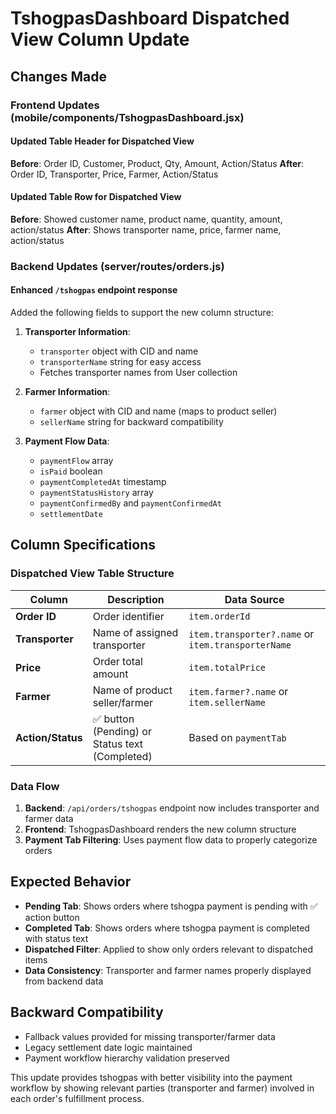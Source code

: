 # TshogpasDashboard Dispatched View Column Update

## Changes Made

### Frontend Updates (mobile/components/TshogpasDashboard.jsx)

#### Updated Table Header for Dispatched View
**Before**: Order ID, Customer, Product, Qty, Amount, Action/Status
**After**: Order ID, Transporter, Price, Farmer, Action/Status

#### Updated Table Row for Dispatched View
**Before**: Showed customer name, product name, quantity, amount, action/status
**After**: Shows transporter name, price, farmer name, action/status

### Backend Updates (server/routes/orders.js)

#### Enhanced `/tshogpas` endpoint response
Added the following fields to support the new column structure:

1. **Transporter Information**:
   - `transporter` object with CID and name
   - `transporterName` string for easy access
   - Fetches transporter names from User collection

2. **Farmer Information**:
   - `farmer` object with CID and name (maps to product seller)
   - `sellerName` string for backward compatibility

3. **Payment Flow Data**:
   - `paymentFlow` array
   - `isPaid` boolean
   - `paymentCompletedAt` timestamp
   - `paymentStatusHistory` array
   - `paymentConfirmedBy` and `paymentConfirmedAt`
   - `settlementDate`

## Column Specifications

### Dispatched View Table Structure
| Column | Description | Data Source |
|--------|-------------|-------------|
| **Order ID** | Order identifier | `item.orderId` |
| **Transporter** | Name of assigned transporter | `item.transporter?.name` or `item.transporterName` |
| **Price** | Order total amount | `item.totalPrice` |
| **Farmer** | Name of product seller/farmer | `item.farmer?.name` or `item.sellerName` |
| **Action/Status** | ✅ button (Pending) or Status text (Completed) | Based on `paymentTab` |

### Data Flow
1. **Backend**: `/api/orders/tshogpas` endpoint now includes transporter and farmer data
2. **Frontend**: TshogpasDashboard renders the new column structure
3. **Payment Tab Filtering**: Uses payment flow data to properly categorize orders

## Expected Behavior
- **Pending Tab**: Shows orders where tshogpa payment is pending with ✅ action button
- **Completed Tab**: Shows orders where tshogpa payment is completed with status text
- **Dispatched Filter**: Applied to show only orders relevant to dispatched items
- **Data Consistency**: Transporter and farmer names properly displayed from backend data

## Backward Compatibility
- Fallback values provided for missing transporter/farmer data
- Legacy settlement date logic maintained
- Payment workflow hierarchy validation preserved

This update provides tshogpas with better visibility into the payment workflow by showing relevant parties (transporter and farmer) involved in each order's fulfillment process.